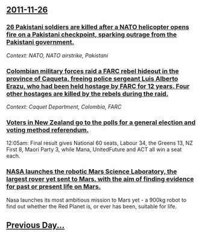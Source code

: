 ## [2011-11-26](/news/2011/11/26/index.md)

### [26 Pakistani soldiers are killed after a NATO helicopter opens fire on a Pakistani checkpoint, sparking outrage from the Pakistani government. ](/news/2011/11/26/26-pakistani-soldiers-are-killed-after-a-nato-helicopter-opens-fire-on-a-pakistani-checkpoint-sparking-outrage-from-the-pakistani-governmen.md)
_Context: NATO, NATO airstrike, Pakistani_

### [Colombian military forces raid a FARC rebel hideout in the province of Caqueta, freeing police sergeant Luis Alberto Erazu, who had been held hostage by FARC for 12 years. Four other hostages are killed by the rebels during the raid. ](/news/2011/11/26/colombian-military-forces-raid-a-farc-rebel-hideout-in-the-province-of-caqueta-freeing-police-sergeant-luis-alberto-erazu-who-had-been-he.md)
_Context: Caquet Department, Colombia, FARC_

### [Voters in New Zealand go to the polls for a general election and voting method referendum. ](/news/2011/11/26/voters-in-new-zealand-go-to-the-polls-for-a-general-election-and-voting-method-referendum.md)
12:05am: Final result gives National 60 seats, Labour 34, the Greens 13, NZ First 8, Maori Party 3, while Mana, UnitedFuture and ACT all win a seat each.

### [NASA launches the robotic Mars Science Laboratory, the largest rover yet sent to Mars, with the aim of finding evidence for past or present life on Mars. ](/news/2011/11/26/nasa-launches-the-robotic-mars-science-laboratory-the-largest-rover-yet-sent-to-mars-with-the-aim-of-finding-evidence-for-past-or-present.md)
Nasa launches its most ambitious mission to Mars yet - a 900kg robot to find out whether the Red Planet is, or ever has been, suitable for life.

## [Previous Day...](/news/2011/11/25/index.md)

